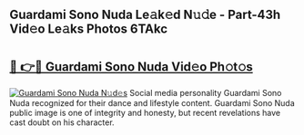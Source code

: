## Guardami Sono Nuda Le𝚊k𝚎d N𝚞𝚍e - Part-43h Vid𝚎o Le𝚊ks Photos 6TAkc

# <h2><a href="http://fbdo7oz.evod.top/?m=Guardami+Sono+Nuda">🔗 👉🔴 Guardami Sono Nuda Vid𝚎o Ph𝚘t𝚘s</a></h2>

[![Guardami Sono Nuda N𝚞d𝚎s](https://i.imgur.com/8V9OHl7.gif)](http://fbdo7oz.evod.top/?m=Guardami+Sono+Nuda)
Social media personality Guardami Sono Nuda recognized for their dance and lifestyle content. Guardami Sono Nuda public image is one of integrity and honesty, but recent revelations have cast doubt on his character. 
